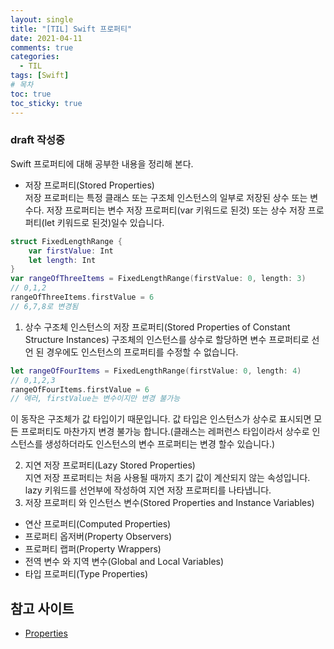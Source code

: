 ```yaml
---
layout: single
title: "[TIL] Swift 프로퍼티"
date: 2021-04-11
comments: true
categories:
  - TIL
tags: [Swift]
# 목차
toc: true
toc_sticky: true
---
```

### draft 작성중
Swift 프로퍼티에 대해 공부한 내용을 정리해 본다.


- 저장 프로퍼티(Stored Properties)  
저장 프로퍼티는 특정 클래스 또는 구조체 인스턴스의 일부로 저장된 상수 또는 변수다.
저장 프로퍼티는 변수 저장 프로퍼티(var 키워드로 된것) 또는 상수 저장 프로퍼티(let 키워드로 된것)일수 있습니다.
```swift
struct FixedLengthRange {
    var firstValue: Int
    let length: Int
}
var rangeOfThreeItems = FixedLengthRange(firstValue: 0, length: 3)
// 0,1,2
rangeOfThreeItems.firstValue = 6
// 6,7,8로 변경됨
```  

  1. 상수 구조체 인스턴스의 저장 프로퍼티(Stored Properties of Constant Structure Instances)
  구조체의 인스턴스를 상수로 할당하면 변수 프로퍼티로 선언 된 경우에도 인스턴스의 프로퍼티를 수정할 수 없습니다.  
  ```swift
  let rangeOfFourItems = FixedLengthRange(firstValue: 0, length: 4)
  // 0,1,2,3
  rangeOfFourItems.firstValue = 6
  // 에러, firstValue는 변수이지만 변경 불가능 
  ```  
  이 동작은 구조체가 값 타입이기 때문입니다. 값 타입은 인스턴스가 상수로 표시되면 모든 프로퍼티도 마찬가지 변경 불가능 합니다.(클래스는 레퍼런스 타입이라서 상수로 인스턴스를 생성하더라도 인스턴스의 변수 프로퍼티는 변경 할수 있습니다.)

  2. 지연 저장 프로퍼티(Lazy Stored Properties)  
  지연 저장 프로퍼티는 처음 사용될 때까지 초기 값이 계산되지 않는 속성입니다. lazy 키워드를 선언부에 작성하여 지연 저장 프로퍼티를 나타냅니다.
  3. 저장 프로퍼티 와 인스턴스 변수(Stored Properties and Instance Variables)  


- 연산 프로퍼티(Computed Properties)  
- 프로퍼티 옵저버(Property Observers)  
- 프로퍼티 랩퍼(Property Wrappers)  
- 전역 변수 와 지역 변수(Global and Local Variables)  
- 타입 프로퍼티(Type Properties)  


## 참고 사이트
- [Properties](https://docs.swift.org/swift-book/LanguageGuide/Properties.html)
